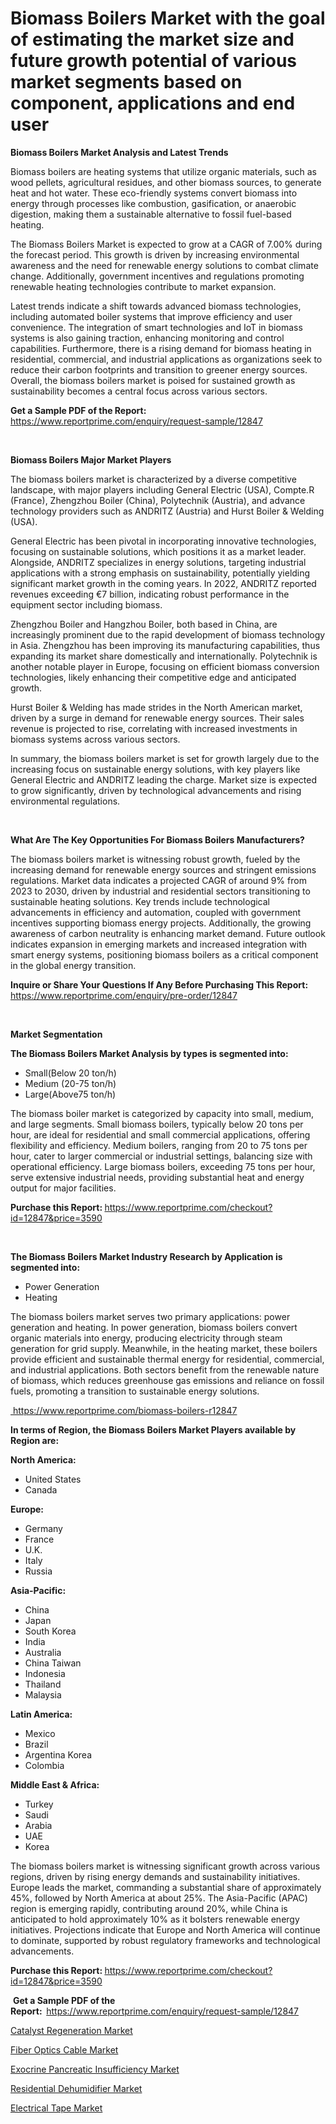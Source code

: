 <p><h1>Biomass Boilers Market with the goal of estimating the market size and future growth potential of various market segments based on component, applications and end user</h1></p><p><strong>Biomass Boilers Market Analysis and Latest Trends</strong></p>
<p><p>Biomass boilers are heating systems that utilize organic materials, such as wood pellets, agricultural residues, and other biomass sources, to generate heat and hot water. These eco-friendly systems convert biomass into energy through processes like combustion, gasification, or anaerobic digestion, making them a sustainable alternative to fossil fuel-based heating.</p><p>The Biomass Boilers Market is expected to grow at a CAGR of 7.00% during the forecast period. This growth is driven by increasing environmental awareness and the need for renewable energy solutions to combat climate change. Additionally, government incentives and regulations promoting renewable heating technologies contribute to market expansion. </p><p>Latest trends indicate a shift towards advanced biomass technologies, including automated boiler systems that improve efficiency and user convenience. The integration of smart technologies and IoT in biomass systems is also gaining traction, enhancing monitoring and control capabilities. Furthermore, there is a rising demand for biomass heating in residential, commercial, and industrial applications as organizations seek to reduce their carbon footprints and transition to greener energy sources. Overall, the biomass boilers market is poised for sustained growth as sustainability becomes a central focus across various sectors.</p></p>
<p><strong>Get a Sample PDF of the Report:&nbsp;</strong> <a href="https://www.reportprime.com/enquiry/request-sample/12847?utm_campaign=1123&utm_medium=2&utm_source=Github&utm_content=ia&utm_term=15112024&utm_id=biomass-boilers">https://www.reportprime.com/enquiry/request-sample/12847</a></p>
<p>&nbsp;</p>
<p><strong>Biomass Boilers Major Market Players</strong></p>
<p><p>The biomass boilers market is characterized by a diverse competitive landscape, with major players including General Electric (USA), Compte.R (France), Zhengzhou Boiler (China), Polytechnik (Austria), and advance technology providers such as ANDRITZ (Austria) and Hurst Boiler & Welding (USA). </p><p>General Electric has been pivotal in incorporating innovative technologies, focusing on sustainable solutions, which positions it as a market leader. Alongside, ANDRITZ specializes in energy solutions, targeting industrial applications with a strong emphasis on sustainability, potentially yielding significant market growth in the coming years. In 2022, ANDRITZ reported revenues exceeding €7 billion, indicating robust performance in the equipment sector including biomass.</p><p>Zhengzhou Boiler and Hangzhou Boiler, both based in China, are increasingly prominent due to the rapid development of biomass technology in Asia. Zhengzhou has been improving its manufacturing capabilities, thus expanding its market share domestically and internationally. Polytechnik is another notable player in Europe, focusing on efficient biomass conversion technologies, likely enhancing their competitive edge and anticipated growth.</p><p>Hurst Boiler & Welding has made strides in the North American market, driven by a surge in demand for renewable energy sources. Their sales revenue is projected to rise, correlating with increased investments in biomass systems across various sectors. </p><p>In summary, the biomass boilers market is set for growth largely due to the increasing focus on sustainable energy solutions, with key players like General Electric and ANDRITZ leading the charge. Market size is expected to grow significantly, driven by technological advancements and rising environmental regulations.</p></p>
<p>&nbsp;</p>
<p><strong>What Are The Key Opportunities For Biomass Boilers Manufacturers?</strong></p>
<p><p>The biomass boilers market is witnessing robust growth, fueled by the increasing demand for renewable energy sources and stringent emissions regulations. Market data indicates a projected CAGR of around 9% from 2023 to 2030, driven by industrial and residential sectors transitioning to sustainable heating solutions. Key trends include technological advancements in efficiency and automation, coupled with government incentives supporting biomass energy projects. Additionally, the growing awareness of carbon neutrality is enhancing market demand. Future outlook indicates expansion in emerging markets and increased integration with smart energy systems, positioning biomass boilers as a critical component in the global energy transition.</p></p>
<p><strong>Inquire or Share Your Questions If Any Before Purchasing This Report:</strong> <a href="https://www.reportprime.com/enquiry/pre-order/12847?utm_campaign=1123&utm_medium=2&utm_source=Github&utm_content=ia&utm_term=15112024&utm_id=biomass-boilers">https://www.reportprime.com/enquiry/pre-order/12847</a></p>
<p>&nbsp;</p>
<p><strong>Market Segmentation</strong></p>
<p><strong>The Biomass Boilers Market Analysis by types is segmented into:</strong></p>
<p><ul><li>Small(Below 20 ton/h)</li><li>Medium (20-75 ton/h)</li><li>Large(Above75 ton/h)</li></ul></p>
<p><p>The biomass boiler market is categorized by capacity into small, medium, and large segments. Small biomass boilers, typically below 20 tons per hour, are ideal for residential and small commercial applications, offering flexibility and efficiency. Medium boilers, ranging from 20 to 75 tons per hour, cater to larger commercial or industrial settings, balancing size with operational efficiency. Large biomass boilers, exceeding 75 tons per hour, serve extensive industrial needs, providing substantial heat and energy output for major facilities.</p></p>
<p><strong>Purchase this Report:&nbsp;</strong><a href="https://www.reportprime.com/checkout?id=12847&price=3590&utm_campaign=1123&utm_medium=2&utm_source=Github&utm_content=ia&utm_term=15112024&utm_id=biomass-boilers">https://www.reportprime.com/checkout?id=12847&price=3590</a></p>
<p>&nbsp;</p>
<p><strong>The Biomass Boilers Market Industry Research by Application is segmented into:</strong></p>
<p><ul><li>Power Generation</li><li>Heating</li></ul></p>
<p><p>The biomass boilers market serves two primary applications: power generation and heating. In power generation, biomass boilers convert organic materials into energy, producing electricity through steam generation for grid supply. Meanwhile, in the heating market, these boilers provide efficient and sustainable thermal energy for residential, commercial, and industrial applications. Both sectors benefit from the renewable nature of biomass, which reduces greenhouse gas emissions and reliance on fossil fuels, promoting a transition to sustainable energy solutions.</p></p>
<p><a href="https://www.reportprime.com/biomass-boilers-r12847?utm_campaign=1123&utm_medium=2&utm_source=Github&utm_content=ia&utm_term=15112024&utm_id=biomass-boilers">&nbsp;https://www.reportprime.com/biomass-boilers-r12847</a></p>
<p><strong>In terms of Region, the Biomass Boilers Market Players available by Region are:</strong></p>
<p>
    <p> <strong> North America: </strong>
        <ul>
            <li>United States</li>
            <li>Canada</li>
        </ul>
        </p> 
    <p> <strong> Europe: </strong>
        <ul>
            <li>Germany</li>
            <li>France</li>
            <li>U.K.</li>
            <li>Italy</li>
            <li>Russia</li>
        </ul>
        </p> 
    <p> <strong> Asia-Pacific: </strong>
        <ul>
            <li>China</li>
            <li>Japan</li>
            <li>South Korea</li>
            <li>India</li>
            <li>Australia</li>
            <li>China Taiwan</li>
            <li>Indonesia</li>
            <li>Thailand</li>
            <li>Malaysia</li>
        </ul>
        </p> 
    <p> <strong> Latin America: </strong>
        <ul>
            <li>Mexico</li>
            <li>Brazil</li>
            <li>Argentina Korea</li>
            <li>Colombia</li>
        </ul>
        </p> 
    <p> <strong> Middle East & Africa: </strong>
        <ul>
            <li>Turkey</li>
            <li>Saudi</li>
            <li>Arabia</li>
            <li>UAE</li>
            <li>Korea</li>
        </ul>
    </p>
    </p>
<p><p>The biomass boilers market is witnessing significant growth across various regions, driven by rising energy demands and sustainability initiatives. Europe leads the market, commanding a substantial share of approximately 45%, followed by North America at about 25%. The Asia-Pacific (APAC) region is emerging rapidly, contributing around 20%, while China is anticipated to hold approximately 10% as it bolsters renewable energy initiatives. Projections indicate that Europe and North America will continue to dominate, supported by robust regulatory frameworks and technological advancements.</p></p>
<p><strong>Purchase this Report: </strong><a href="https://www.reportprime.com/checkout?id=12847&price=3590&utm_campaign=1123&utm_medium=2&utm_source=Github&utm_content=ia&utm_term=15112024&utm_id=biomass-boilers">https://www.reportprime.com/checkout?id=12847&price=3590</a></p>
<p>&nbsp;<strong>Get a Sample PDF of the Report:&nbsp;&nbsp;</strong><a href="https://www.reportprime.com/enquiry/request-sample/12847?utm_campaign=1123&utm_medium=2&utm_source=Github&utm_content=ia&utm_term=15112024&utm_id=biomass-boilers">https://www.reportprime.com/enquiry/request-sample/12847</a></p>
<p><strong></strong></p>
<p><p><a href="https://www.linkedin.com/pulse/catalyst-regeneration-market-velocity-41-cagr-trajectory-szplc?utm_campaign=1123&utm_medium=2&utm_source=Github&utm_content=ia&utm_term=15112024&utm_id=biomass-boilers">Catalyst Regeneration Market</a></p><p><a href="https://issuu.com/reportprime-2/docs/fiber-optics-cable-market-size-2030_de7a18fd17bba8?utm_campaign=1123&utm_medium=2&utm_source=Github&utm_content=ia&utm_term=15112024&utm_id=biomass-boilers">Fiber Optics Cable Market</a></p><p><a href="https://issuu.com/reportprime-2/docs/exocrine-pancreatic-insufficiency-m_1befdb7d48918c?utm_campaign=1123&utm_medium=2&utm_source=Github&utm_content=ia&utm_term=15112024&utm_id=biomass-boilers">Exocrine Pancreatic Insufficiency Market</a></p><p><a href="https://www.linkedin.com/pulse/global-perspectives-residential-dehumidifier-market-ixdee?utm_campaign=1123&utm_medium=2&utm_source=Github&utm_content=ia&utm_term=15112024&utm_id=biomass-boilers">Residential Dehumidifier Market</a></p><p><a href="https://www.linkedin.com/pulse/electrical-tape-spectrum-usage-patterns-sector-evolution-ck8ic?utm_campaign=1123&utm_medium=2&utm_source=Github&utm_content=ia&utm_term=15112024&utm_id=biomass-boilers">Electrical Tape Market</a></p></p>